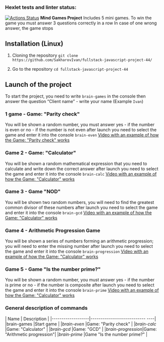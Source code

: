 ### Hexlet tests and linter status:
[![Actions Status](https://github.com/SakharovIvan/fullstack-javascript-project-44/actions/workflows/hexlet-check.yml/badge.svg)](https://github.com/SakharovIvan/fullstack-javascript-project-44/actions)
**Mind Games Project**
Includes 5 mini games.
To win the game you must answer 3 questions correctly in a row
In case of one wrong answer, the game stops
<!--Installation-->
## Installation (Linux)

1. Cloning the repository
```git clone https://github.com/SakharovIvan/fullstack-javascript-project-44/```

2. Go to the repository
```cd fullstack-javascript-project-44```


## Launch of the project
To start the project, you need to write ```brain-games``` in the console
then answer the question “Client name” - write your name (Example `Ivan`)

### 1 game - Game: "Parity check"
You will be shown a random number, you must answer yes - if the number is even or no - if the number is not even
after launch you need to select the game and enter it into the console
`brain-even`
[Video with an example of how the Game: "Parity check" works](fullstack-javascript-project-44/brain-even.cast)

### Game 2 - Game: "Calculator"
You will be shown a random mathematical expression that you need to calculate and write down the correct answer
after launch you need to select the game and enter it into the console
`brain-calc`
[Video with an example of how the Game: "Calculator" works](fullstack-javascript-project-44/brain-calc.cast)

### Game 3 - Game "NOD"
You will be shown two random numbers, you will need to find the greatest common divisor of these numbers
after launch you need to select the game and enter it into the console
`brain-gcd`
[Video with an example of how the Game: "Calculator" works](fullstack-javascript-project-44/brain-gcd.cast)

### Game 4 - Arithmetic Progression Game
You will be shown a series of numbers forming an arithmetic progression; you will need to enter the missing number
after launch you need to select the game and enter it into the console
`brain-progression`
[Video with an example of how the Game: "Calculator" works](fullstack-javascript-project-44/brain-progression.cast)

### Game 5 - Game "Is the number prime?"
You will be shown a random number, you must answer yes - if the number is prime or no - if the number is composite
after launch you need to select the game and enter it into the console
`brain-prime`
[Video with an example of how the Game: "Calculator" works](fullstack-javascript-project-44/brain-prime.cast)


### General description of commands
| Name | Description |
|-------------------|---------------------------- ----|
|brain-games |Start game |
|_brain-even_ |Game: "Parity check" |
|_brain-calc_ |Game: "Calculator" |
|_brain-gcd_ |Game: "GCD" |
|_brain-progression_|Game: "Arithmetic progression"|
|_brain-prime_ |Game "Is the number prime?" |
